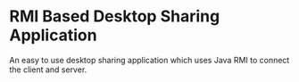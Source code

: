 # RMI Based Desktop Sharing Application

An easy to use desktop sharing application which uses Java RMI to connect the client and server.

